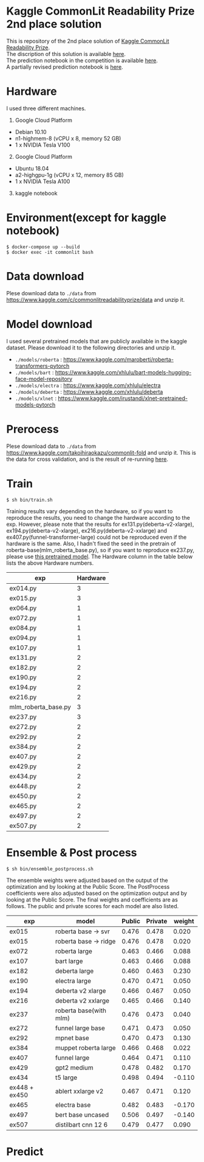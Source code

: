 # Kaggle CommonLit Readability Prize 2nd place solution

This is repository of the 2nd place solution of [Kaggle CommonLit Readability Prize](https://www.kaggle.com/c/commonlitreadabilityprize).  
The discription of this solution is available [here](https://www.kaggle.com/c/commonlitreadabilityprize/discussion/258328).  
The prediction notebook in the competition is available [here](https://www.kaggle.com/takoihiraokazu/lb-ensemble-add-electra-base-bert-base2-t5-diba2).  
A partially revised prediction notebook is [here](https://www.kaggle.com/takoihiraokazu/final-sub1).

# Hardware
I used three different machines.

1. Google Cloud Platform
- Debian 10.10
- n1-highmem-8 (vCPU x 8, memory 52 GB)
- 1 x NVIDIA Tesla V100

2.  Google Cloud Platform
- Ubuntu 18.04
- a2-highgpu-1g (vCPU x 12, memory 85 GB)
- 1 x NVIDIA Tesla A100

3. kaggle notebook

# Environment(except for kaggle notebook)
```
$ docker-compose up --build
$ docker exec -it commonlit bash
```

# Data download
Plese download data to `./data` from https://www.kaggle.com/c/commonlitreadabilityprize/data and unzip it.

# Model download
I used several pretrained models that are publicly available in the kaggle dataset. Please download it to the following directories and unzip it.
 - `./models/roberta` : https://www.kaggle.com/maroberti/roberta-transformers-pytorch
 - `./models/bart` : https://www.kaggle.com/xhlulu/bart-models-hugging-face-model-repository
 - `./models/electra` : https://www.kaggle.com/xhlulu/electra 
 - `./models/deberta` : https://www.kaggle.com/xhlulu/deberta
 - `./models/xlnet` : https://www.kaggle.com/irustandi/xlnet-pretrained-models-pytorch

 # Prerocess
Plese download data to `./data` from https://www.kaggle.com/takoihiraokazu/commonlit-fold and unzip it. This is the data for cross validation, and is the result of re-running [here](https://www.kaggle.com/abhishek/step-1-create-folds).


 # Train
 `$ sh bin/train.sh` 

 Training results vary depending on the hardware, so if you want to reproduce the results, you need to change the hardware according to the exp.
 However, please note that the results for ex131.py(deberta-v2-xlarge), ex194.py(deberta-v2-xlarge), ex216.py(deberta-v2-xxlarge) and ex407.py(funnel-transformer-large) could not be reproduced even if the hardware is the same. Also, I hadn't fixed the seed in the pretrain of roberta-base(mlm_roberta_base.py), so if you want to reproduce ex237.py, please use  [this pretrained model](https://www.kaggle.com/takoihiraokazu/clrp-roberta-base-mlm). 
 The Hardware column in the table below lists the above Hardware numbers.
 
| exp | Hardware|
| ---- | ---- | 
| ex014.py | 3 | 
| ex015.py | 3 | 
| ex064.py | 1 |
| ex072.py | 1 |
| ex084.py | 1 |
| ex094.py | 1 |
| ex107.py | 1 |
| ex131.py | 2 |
| ex182.py | 2 |
| ex190.py | 2 |
| ex194.py | 2 |
| ex216.py | 2 |
| mlm_roberta_base.py | 3 | 
| ex237.py | 3 |
| ex272.py | 2 |
| ex292.py | 2 |
| ex384.py | 2 |
| ex407.py | 2 |
| ex429.py | 2 |
| ex434.py | 2 |
| ex448.py | 2 |
| ex450.py | 2 |
| ex465.py | 2 |
| ex497.py | 2 |
| ex507.py | 2 |

# Ensemble & Post process
`$ sh bin/ensemble_postprocess.sh` 

The ensemble weights were adjusted based on the output of the optimization and by looking at the Public Score.
The PostProcess coefficients were also adjusted based on the optimization output and by looking at the Public Score.
The final weights and coefficients are as follows. The public and private scores for each model are also listed.

| exp | model| Public| Private| weight |
| ---- | ---- | ---- | ---- |---- |
| ex015 | roberta base -> svr |0.476 |0.478 | 0.020 |
| ex015 | roberta base -> ridge |0.476 |0.478 | 0.020 |
| ex072 | roberta large| 0.463| 0.466| 0.088|
| ex107 | bart large | 0.463| 0.466| 0.088|
| ex182 | deberta large | 0.460| 0.463| 0.230|
| ex190 | electra large | 0.470| 0.471| 0.050|
| ex194 | deberta v2 xlarge | 0.466 | 0.467| 0.050|
| ex216 | deberta v2 xxlarge | 0.465| 0.466| 0.140|
| ex237 | roberta base(with mlm) | 0.476| 0.473| 0.040|
| ex272 | funnel large base | 0.471| 0.473| 0.050|
| ex292 | mpnet base | 0.470| 0.473| 0.130|
| ex384 | muppet roberta large | 0.466| 0.468| 0.022|
| ex407 | funnel large | 0.464| 0.471| 0.110|
| ex429 | gpt2 medium | 0.478| 0.482| 0.170|
| ex434 | t5 large | 0.498| 0.494| -0.110|
| ex448 + ex450 | ablert xxlarge v2 | 0.467| 0.471| 0.120|
| ex465 | electra base | 0.482| 0.483| -0.170|
| ex497 | bert base uncased | 0.506| 0.497| -0.140|
| ex507 | distilbart cnn 12 6 | 0.479| 0.477| 0.090|
 # Predict

